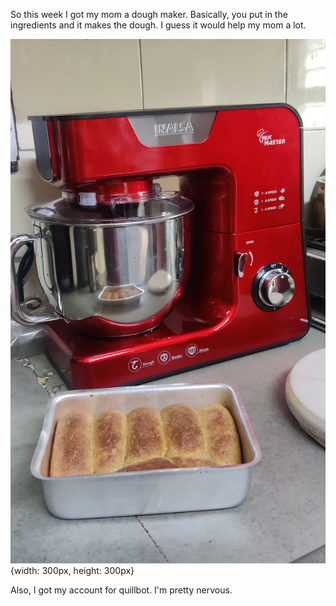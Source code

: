 
So this week I got my mom a dough maker. Basically, you put in the ingredients and it makes the dough. I guess it would help my mom a lot.

![Dough Maker](/assets/images/dough-maker.jpg){width: 300px, height: 300px}


Also, I got my account for quillbot. I'm pretty nervous. 
